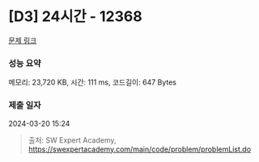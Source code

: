 # [D3] 24시간 - 12368 

[문제 링크](https://swexpertacademy.com/main/code/problem/problemDetail.do?contestProbId=AXsEBlLqedsDFARX) 

### 성능 요약

메모리: 23,720 KB, 시간: 111 ms, 코드길이: 647 Bytes

### 제출 일자

2024-03-20 15:24



> 출처: SW Expert Academy, https://swexpertacademy.com/main/code/problem/problemList.do